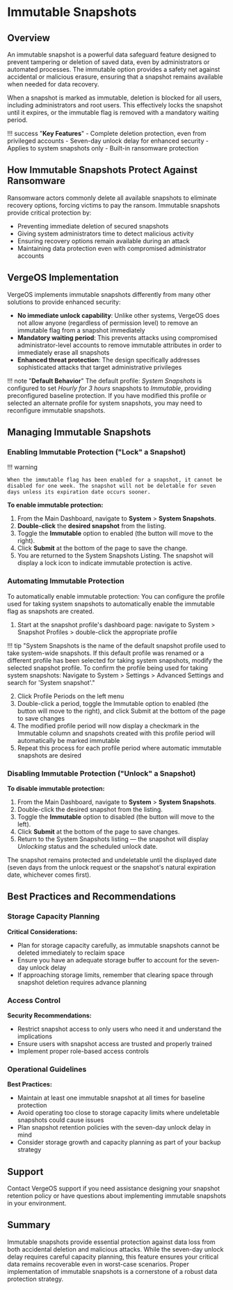 # Immutable Snapshots

## Overview

An immutable snapshot is a powerful data safeguard feature designed to prevent tampering or deletion of saved data, even by administrators or automated processes. The immutable option provides a safety net against accidental or malicious erasure, ensuring that a snapshot remains available when needed for data recovery.

When a snapshot is marked as immutable, deletion is blocked for all users, including administrators and root users. This effectively locks the snapshot until it expires, or the immutable flag is removed with a mandatory waiting period.

!!! success "**Key Features**"
    - Complete deletion protection, even from privileged accounts
    - Seven-day unlock delay for enhanced security
    - Applies to system snapshots only
    - Built-in ransomware protection

## How Immutable Snapshots Protect Against Ransomware

Ransomware actors commonly delete all available snapshots to eliminate recovery options, forcing victims to pay the ransom. Immutable snapshots provide critical protection by:

- Preventing immediate deletion of secured snapshots
- Giving system administrators time to detect malicious activity
- Ensuring recovery options remain available during an attack
- Maintaining data protection even with compromised administrator accounts

## VergeOS Implementation

VergeOS implements immutable snapshots differently from many other solutions to provide enhanced security:

- **No immediate unlock capability**: Unlike other systems, VergeOS does not allow anyone (regardless of permission level) to remove an immutable flag from a snapshot immediately
- **Mandatory waiting period**: This prevents attacks using compromised administrator-level accounts to remove immutable attributes in order to immediately erase all snapshots
- **Enhanced threat protection**: The design specifically addresses sophisticated attacks that target administrative privileges

!!! note "**Default Behavior**"
    The default profile: *System Snapshots* is configured to set *Hourly for 3 hours* snapshots to *Immutable*, providing preconfigured baseline protection. If you have modified this profile or selected an alternate profile for system snapshots, you may need to reconfigure immutable snapshots.

## Managing Immutable Snapshots

### Enabling Immutable Protection ("Lock" a Snapshot)

!!! warning

    When the immutable flag has been enabled for a snapshot, it cannot be disabled for one week. The snapshot will not be deletable for seven days unless its expiration date occurs sooner.

**To enable immutable protection:**

1. From the Main Dashboard, navigate to **System** > **System Snapshots**.
2. **Double-click** the **desired snapshot** from the listing.
3. Toggle the **Immutable** option to enabled (the button will move to the right).
4. Click **Submit** at the bottom of the page to save the change.
5. You are returned to the System Snapshots Listing. The snapshot will display a lock icon to indicate immutable protection is active.


### Automating Immutable Protection

To automatically enable immutable protection:
You can configure the profile used for taking system snapshots to automatically enable the immutable flag as snapshots are created.

1. Start at the snapshot profile's dashboard page: navigate to System > Snapshot Profiles > double-click the appropriate profile


!!! tip "System Snapshots is the name of the default snapshot profile used to take system-wide snapshots. If this default profile was renamed or a different profile has been selected for taking system snapshots, modify the selected snapshot profile. To confirm the profile being used for taking system snapshots: Navigate to System > Settings > Advanced Settings and search for 'System snapshot'."

2. Click Profile Periods on the left menu
3. Double-click a period, toggle the Immutable option to enabled (the button will move to the right), and click Submit at the bottom of the page to save changes
4. The modified profile period will now display a checkmark in the Immutable column and snapshots created with this profile period will automatically be marked immutable
5. Repeat this process for each profile period where automatic immutable snapshots are desired


### Disabling Immutable Protection ("Unlock" a Snapshot)

**To disable immutable protection:**

1. From the Main Dashboard, navigate to **System** > **System Snapshots**.
2. Double-click the desired snapshot from the listing.
3. Toggle the **Immutable** option to disabled (the button will move to the left). 
4. Click **Submit** at the bottom of the page to save changes.
5. Return to the System Snapshots listing — the snapshot will display *Unlocking* status and the scheduled unlock date.

The snapshot remains protected and undeletable until the displayed date (seven days from the unlock request or the snapshot's natural expiration date, whichever comes first).


## Best Practices and Recommendations

### Storage Capacity Planning

**Critical Considerations:**
- Plan for storage capacity carefully, as immutable snapshots cannot be deleted immediately to reclaim space
- Ensure you have an adequate storage buffer to account for the seven-day unlock delay
- If approaching storage limits, remember that clearing space through snapshot deletion requires advance planning

### Access Control

**Security Recommendations:**
- Restrict snapshot access to only users who need it and understand the implications
- Ensure users with snapshot access are trusted and properly trained
- Implement proper role-based access controls

### Operational Guidelines

**Best Practices:**
- Maintain at least one immutable snapshot at all times for baseline protection
- Avoid operating too close to storage capacity limits where undeletable snapshots could cause issues
- Plan snapshot retention policies with the seven-day unlock delay in mind
- Consider storage growth and capacity planning as part of your backup strategy

## Support

Contact VergeOS support if you need assistance designing your snapshot retention policy or have questions about implementing immutable snapshots in your environment.

## Summary

Immutable snapshots provide essential protection against data loss from both accidental deletion and malicious attacks. While the seven-day unlock delay requires careful capacity planning, this feature ensures your critical data remains recoverable even in worst-case scenarios. Proper implementation of immutable snapshots is a cornerstone of a robust data protection strategy.

